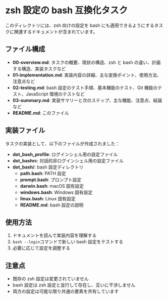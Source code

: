 # zsh 設定の bash 互換化タスク

このディレクトリには、zsh 向けの設定を bash にも適用できるようにするタスクに関連するドキュメントが含まれています。

## ファイル構成

- **00-overview.md**: タスクの概要、現状の構造、zsh と bash の違い、計画する構造、実装タスクなど
- **01-implementation.md**: 実装内容の詳細、主な変換ポイント、使用方法、注意点など
- **02-testing.md**: bash 設定のテスト手順、基本機能のテスト、Git 機能のテスト、JavaScript 環境のテストなど
- **03-summary.md**: 実装サマリーと次のステップ、主な機能、注意点、結論など
- **README.md**: このファイル

## 実装ファイル

タスクの実装として、以下のファイルが作成されました：

- **dot_bash_profile**: ログインシェル用の設定ファイル
- **dot_bashrc**: 対話的非ログインシェル用の設定ファイル
- **dot_bash/**: bash 設定ディレクトリ
  - **path.bash**: PATH 設定
  - **prompt.bash**: プロンプト設定
  - **darwin.bash**: macOS 固有設定
  - **windows.bash**: Windows 固有設定
  - **linux.bash**: Linux 固有設定
  - **README.md**: bash 設定の説明

## 使用方法

1. ドキュメントを読んで実装内容を理解する
2. `bash --login`コマンドで新しい bash 設定をテストする
3. 必要に応じて設定を調整する

## 注意点

- 既存の zsh 設定は変更されていません
- bash 設定は zsh 設定と並行して存在し、互いに干渉しません
- 両方の設定は可能な限り共通の要素を共有しています
